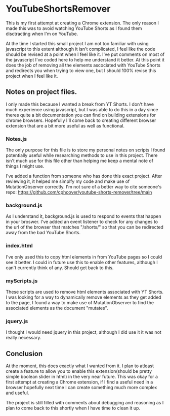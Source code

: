 # YouTubeShortsRemover
This is my first attempt at creating a Chrome extension.
The only reason I made this was to avoid watching YouTube Shorts as I found them disctracting when I'm on YouTube.

At the time I started this small project I am not too familiar with using javascript to this extent although it isn't complicated, I feel like the code should be revised at a point when I feel like it.
I've put comments on most of the javascript I've coded here to help me understand it better. At this point it does the job of removing all the elements ascociated with YouTube Shorts and redirects you when trying to view one, but I should 100% revise this project when I feel like it.

## Notes on project files.
I only made this because I wanted a break from YT Shorts. I don't have much experience using javascript, but I was able to do this in a day since theres quite a bit documentation you can find on building extensions for chrome browsers.
Hopefully I'll come back to creating different browser extension that are a bit more useful as well as functional.

### Notes.js
The only purpose for this file is to store my personal notes on scripts I found potentially useful while researching methods to use in this project.
There isn't much use for this file other than helping me keep a mental note of things I might use.

I've added a function from someone who has done this exact project. After reviewing it, it helped me simplfy my code and make use of MutationObserver correctly.
I'm not sure of a better way to cite someone's repo: https://github.com/cphoover/youtube-shorts-remover/tree/main

### background.js
As I understand it, background.js is used to respond to events that happen in your broswer.
I've added an event listener to check for any changes to the url of the browser that matches "/shorts/" so that you can be redirected away from the bad YouTube Shorts.

### index.html
I've only used this to copy html elements in from YouTube pages so I could see it better.
I could in future use this to enable other features, although I can't currently think of any. Should get back to this.

### myScripts.js
These scripts are used to remove html elements associated with YT Shorts.
I was looking for a way to dynamically remove elements as they get added to the page, I found a way to make use of MutationObserver to find the associated elements as the document "mutates".

### jquery.js
I thought I would need jquery in this project, although I did use it it was not really necessary.

## Conclusion
At the moment, this does exactly what I wanted from it. I plan to atleast create a feature to allow you to enable this extension(should be pretty simple boolean slider in html) in the very near future.
This was okay for a first attempt at creating a Chrome extension, if I find a useful need in a browser hopefully next time I can create something much more complex and useful.

The project is still filled with comments about debugging and reasoning as I plan to come back to this shortly when I have time to clean it up.
